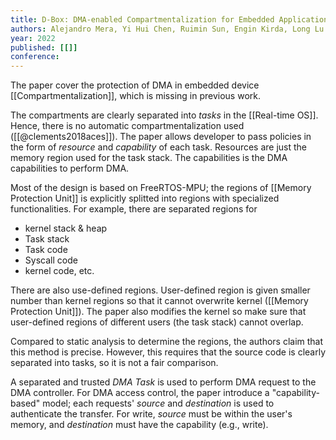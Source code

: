 ```yaml
---
title: D-Box: DMA-enabled Compartmentalization for Embedded Applications
authors: Alejandro Mera, Yi Hui Chen, Ruimin Sun, Engin Kirda, Long Lu
year: 2022
published: [[]]
conference: 
---
```


The paper cover the protection of DMA in embedded device [[Compartmentalization]], which is missing in previous work. 

The compartments are clearly separated into *tasks* in the [[Real-time OS]]. Hence, there is no automatic compartmentalization used ([[@clements2018aces]]). The paper allows developer to pass policies in the form of *resource* and *capability* of each task. Resources are just the memory region used for the task stack. The  capabilities is the DMA capabilities to perform DMA.



Most of the design is based on FreeRTOS-MPU; the regions of [[Memory Protection Unit]]  is explicitly splitted into regions with specialized functionalities. For example, there are separated regions for
- kernel stack & heap
- Task stack
- Task code
- Syscall code
- kernel code, etc.



There are also use-defined regions. User-defined region is given smaller number than kernel regions so that it cannot overwrite kernel ([[Memory Protection Unit]]). The paper also modifies the kernel so make sure that user-defined regions of different users (the task stack) cannot overlap. 


Compared to static analysis to determine the regions, the authors claim that this method is precise.  However, this requires that the source code is clearly separated into tasks, so it is not a fair comparison.


A separated and trusted *DMA Task* is used to perform DMA request to the DMA controller.  For DMA access control, the paper introduce a "capability-based" model;  each requests' *source* and *destination* is used to authenticate the transfer. For write, *source* must be within the user's memory, and *destination* must have the capability (e.g., write).
